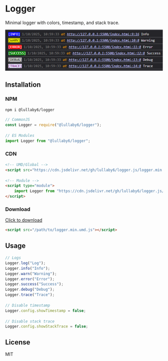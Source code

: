# Logger

Minimal logger with colors, timestamp, and stack trace.

![ss](https://raw.githubusercontent.com/lullaby6/logger.js/refs/heads/main/ss.png)

## Installation

### NPM

```bash
npm i @lullaby6/logger
```

```js
// CommonJS
const Logger = require("@lullaby6/logger");

// ES Modules
import Logger from "@lullaby6/logger";
```

### CDN

```html
<!-- UMD/Global -->
<script src="https://cdn.jsdelivr.net/gh/lullaby6/logger.js/logger.min.umd.js"></script>

<!-- Module -->
<script type="module">
	import Logger from "https://cdn.jsdelivr.net/gh/lullaby6/logger.js/logger.min.mjs.js";
</script>
```

### Download

<a href="https://cdn.jsdelivr.net/gh/lullaby6/logger.js/logger.min.umd.js" target="_blank">Click to download</a>

```html
<script src="/path/to/logger.min.umd.js"></script>
```

## Usage

```js
// Logs
Logger.log("Log");
Logger.info("Info");
Logger.warn("Warning");
Logger.error("Error");
Logger.success("Success");
Logger.debug("Debug");
Logger.trace("Trace");

// Disable timestamp
Logger.config.showTimestamp = false;

// Disable stack trace
Logger.config.showStackTrace = false;
```

## License

MIT
